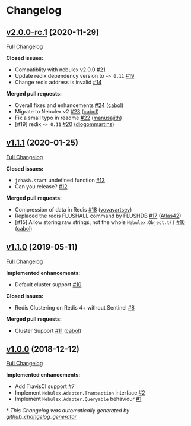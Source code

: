 # Changelog

## [v2.0.0-rc.1](https://github.com/cabol/nebulex_redis_adapter/tree/v2.0.0-rc.1) (2020-11-29)

[Full Changelog](https://github.com/cabol/nebulex_redis_adapter/compare/v1.1.1...v2.0.0-rc.1)

**Closed issues:**

- Compatiblity with nebulex v2.0.0 [#21](https://github.com/cabol/nebulex_redis_adapter/issues/21)
- Update redix dependency version to `~> 0.11` [#19](https://github.com/cabol/nebulex_redis_adapter/issues/19)
- Change redis address is invalid [#14](https://github.com/cabol/nebulex_redis_adapter/issues/14)

**Merged pull requests:**

- Overall fixes and enhancements [#24](https://github.com/cabol/nebulex_redis_adapter/pull/24)
  ([cabol](https://github.com/cabol))
- Migrate to Nebulex v2 [#23](https://github.com/cabol/nebulex_redis_adapter/pull/23)
  ([cabol](https://github.com/cabol))
- Fix a small typo in readme [#22](https://github.com/cabol/nebulex_redis_adapter/pull/22)
  ([manusajith](https://github.com/manusajith))
- [#19] redix `~> 0.11` [#20](https://github.com/cabol/nebulex_redis_adapter/pull/20)
  ([diogommartins](https://github.com/diogommartins))

## [v1.1.1](https://github.com/cabol/nebulex_redis_adapter/tree/v1.1.1) (2020-01-25)

[Full Changelog](https://github.com/cabol/nebulex_redis_adapter/compare/v1.1.0...v1.1.1)

**Closed issues:**

- `jchash.start` undefined function [#13](https://github.com/cabol/nebulex_redis_adapter/issues/13)
- Can you release? [#12](https://github.com/cabol/nebulex_redis_adapter/issues/12)

**Merged pull requests:**

- Compression of data in Redis [#18](https://github.com/cabol/nebulex_redis_adapter/pull/18)
  ([vovayartsev](https://github.com/vovayartsev))
- Replaced the redis FLUSHALL command by FLUSHDB [#17](https://github.com/cabol/nebulex_redis_adapter/pull/17)
  ([Atlas42](https://github.com/Atlas42))
- [#15] Allow storing raw strings, not the whole `Nebulex.Object.t()`
  [#16](https://github.com/cabol/nebulex_redis_adapter/pull/16) ([cabol](https://github.com/cabol))

## [v1.1.0](https://github.com/cabol/nebulex_redis_adapter/tree/v1.1.0) (2019-05-11)

[Full Changelog](https://github.com/cabol/nebulex_redis_adapter/compare/v1.0.0...v1.1.0)

**Implemented enhancements:**

- Default cluster support [#10](https://github.com/cabol/nebulex_redis_adapter/issues/10)

**Closed issues:**

- Redis Clustering on Redis 4+ without Sentinel [#8](https://github.com/cabol/nebulex_redis_adapter/issues/8)

**Merged pull requests:**

- Cluster Support [#11](https://github.com/cabol/nebulex_redis_adapter/pull/11) ([cabol](https://github.com/cabol))

## [v1.0.0](https://github.com/cabol/nebulex_redis_adapter/tree/v1.0.0) (2018-12-12)

[Full Changelog](https://github.com/cabol/nebulex_redis_adapter/compare/21160dbff1d8a6df333dc5c35fef46964649470b...v1.0.0)

**Implemented enhancements:**

- Add TravisCI support [#7](https://github.com/cabol/nebulex_redis_adapter/issues/7)
- Implement `Nebulex.Adapter.Transaction` interface [#2](https://github.com/cabol/nebulex_redis_adapter/issues/2)
- Implement `Nebulex.Adapter.Queryable` behaviour [#1](https://github.com/cabol/nebulex_redis_adapter/issues/1)



\* *This Changelog was automatically generated by [github_changelog_generator](https://github.com/github-changelog-generator/github-changelog-generator)*
